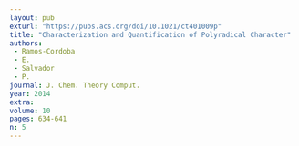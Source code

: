 ```yaml
---
layout: pub
exturl: "https://pubs.acs.org/doi/10.1021/ct401009p"
title: "Characterization and Quantification of Polyradical Character"
authors:
 - Ramos-Cordoba
 - E.
 - Salvador
 - P.
journal: J. Chem. Theory Comput.
year: 2014
extra: 
volume: 10
pages: 634-641
n: 5
---
```


